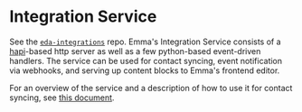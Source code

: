 # Integration Service

See the [`eda-integrations`](https://github.com/emmadev/eda-integrations) repo. Emma's Integration Service consists of a [hapi](http://hapijs.com)-based http server as well as a few python-based event-driven handlers. The service can be used for contact syncing, event notification via webhooks, and serving up content blocks to Emma's frontend editor.

For an overview of the service and a description of how to use it for contact syncing, see [this document](https://github.com/emmadev/eda-integrations/blob/master/docs/ac-overview.md).
